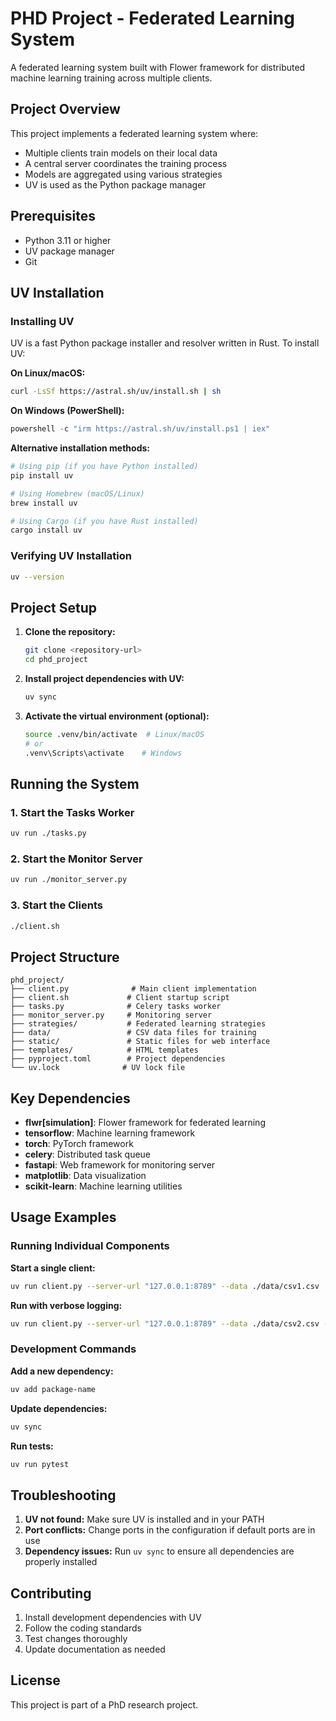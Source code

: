 # PHD Project - Federated Learning System

A federated learning system built with Flower framework for distributed machine learning training across multiple clients.

## Project Overview

This project implements a federated learning system where:
- Multiple clients train models on their local data
- A central server coordinates the training process
- Models are aggregated using various strategies
- UV is used as the Python package manager

## Prerequisites

- Python 3.11 or higher
- UV package manager
- Git

## UV Installation

### Installing UV

UV is a fast Python package installer and resolver written in Rust. To install UV:

**On Linux/macOS:**
```bash
curl -LsSf https://astral.sh/uv/install.sh | sh
```

**On Windows (PowerShell):**
```powershell
powershell -c "irm https://astral.sh/uv/install.ps1 | iex"
```

**Alternative installation methods:**
```bash
# Using pip (if you have Python installed)
pip install uv

# Using Homebrew (macOS/Linux)
brew install uv

# Using Cargo (if you have Rust installed)
cargo install uv
```

### Verifying UV Installation
```bash
uv --version
```

## Project Setup

1. **Clone the repository:**
   ```bash
   git clone <repository-url>
   cd phd_project
   ```

2. **Install project dependencies with UV:**
   ```bash
   uv sync
   ```

3. **Activate the virtual environment (optional):**
   ```bash
   source .venv/bin/activate  # Linux/macOS
   # or
   .venv\Scripts\activate    # Windows
   ```

## Running the System

### 1. Start the Tasks Worker
```bash
uv run ./tasks.py
```

### 2. Start the Monitor Server
```bash
uv run ./monitor_server.py
```

### 3. Start the Clients
```bash
./client.sh
```

## Project Structure

```
phd_project/
├── client.py              # Main client implementation
├── client.sh             # Client startup script
├── tasks.py              # Celery tasks worker
├── monitor_server.py     # Monitoring server
├── strategies/           # Federated learning strategies
├── data/                 # CSV data files for training
├── static/               # Static files for web interface
├── templates/            # HTML templates
├── pyproject.toml        # Project dependencies
└── uv.lock              # UV lock file
```

## Key Dependencies

- **flwr[simulation]**: Flower framework for federated learning
- **tensorflow**: Machine learning framework
- **torch**: PyTorch framework
- **celery**: Distributed task queue
- **fastapi**: Web framework for monitoring server
- **matplotlib**: Data visualization
- **scikit-learn**: Machine learning utilities

## Usage Examples

### Running Individual Components

**Start a single client:**
```bash
uv run client.py --server-url "127.0.0.1:8789" --data ./data/csv1.csv
```

**Run with verbose logging:**
```bash
uv run client.py --server-url "127.0.0.1:8789" --data ./data/csv2.csv --verbose
```

### Development Commands

**Add a new dependency:**
```bash
uv add package-name
```

**Update dependencies:**
```bash
uv sync
```

**Run tests:**
```bash
uv run pytest
```

## Troubleshooting

1. **UV not found:** Make sure UV is installed and in your PATH
2. **Port conflicts:** Change ports in the configuration if default ports are in use
3. **Dependency issues:** Run `uv sync` to ensure all dependencies are properly installed

## Contributing

1. Install development dependencies with UV
2. Follow the coding standards
3. Test changes thoroughly
4. Update documentation as needed

## License

This project is part of a PhD research project.